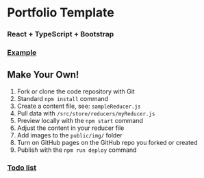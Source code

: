 # Portfolio Template

### React + TypeScript + Bootstrap

### [Example](https://doublejosh.github.com/react-portfolio)

## Make Your Own!

1. Fork or clone the code repository with Git
1. Standard `npm install` command
1. Create a content file, see: `sampleReducer.js`
1. Pull data with `/src/store/reducers/myReducer.js`
1. Preview locally with the `npm start` command
1. Adjust the content in your reducer file
1. Add images to the `public/img/` folder
1. Turn on GitHub pages on the GitHub repo you forked or created
1. Publish with the `npm run deploy` command

### [Todo list](https://github.com/doublejosh/react-portfolio/wiki)
